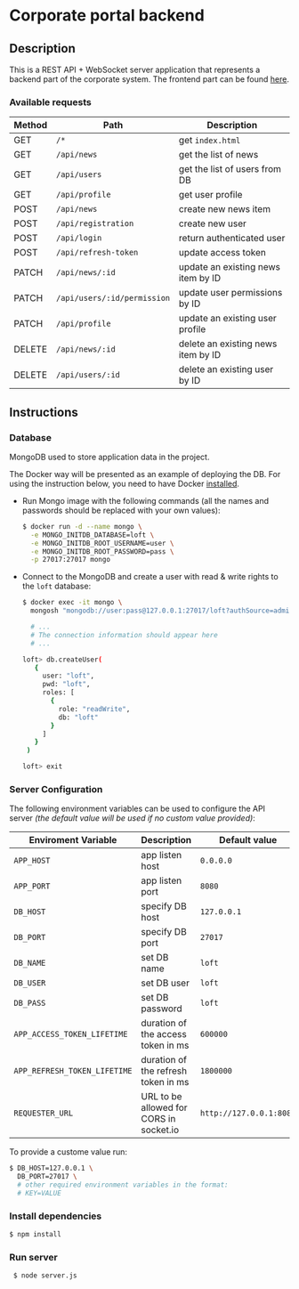# Corporate portal backend

## Description

This is a REST API + WebSocket server application that represents a backend part of the corporate system. The frontend part can be found [here](https://github.com/satansdeer/loftschool-nodejs-project).

### Available requests

|   Method  |  Path   |   Description        |
|-----|-----|----------------|
| GET |`/*` | get `index.html` |
|GET|`/api/news`|get the list of news|
| GET| `/api/users` | get the list of users from DB|
|GET | `/api/profile` | get user profile|
|POST|`/api/news`|create new news item|
|POST| `/api/registration`| create new user| 
|POST| `/api/login`| return authenticated user| 
|POST| `/api/refresh-token`| update access token| 
|PATCH| `/api/news/:id`| update an existing news item by ID| 
|PATCH| `/api/users/:id/permission`| update user permissions by ID| 
|PATCH| `/api/profile`| update an existing user profile| 
|DELETE| `/api/news/:id`| delete an existing news item by ID| 
|DELETE| `/api/users/:id`| delete an existing user by ID| 



## Instructions

### Database

MongoDB used to store application data in the project.

The Docker way will be presented as an example of deploying the DB. For using the instruction below, you need to have Docker [installed](https://docs.docker.com/get-docker/).

* Run Mongo image with the following commands (all the names and passwords should be replaced with your own values):
   ~~~bash
   $ docker run -d --name mongo \
     -e MONGO_INITDB_DATABASE=loft \
     -e MONGO_INITDB_ROOT_USERNAME=user \
     -e MONGO_INITDB_ROOT_PASSWORD=pass \
     -p 27017:27017 mongo
   ~~~
* Connect to the MongoDB and create a user with read & write rights to the `loft` database:
   ~~~bash
   $ docker exec -it mongo \
     mongosh "mongodb://user:pass@127.0.0.1:27017/loft?authSource=admin"

     # ...
     # The connection information should appear here
     # ...

   loft> db.createUser(
      {
        user: "loft",
        pwd: "loft",
        roles: [
          {
            role: "readWrite",
            db: "loft"
          }
        ]
      }
    )

   loft> exit
   ~~~

### Server Configuration

The following environment variables can be used to configure the API server *(the default value will be used if no custom value provided)*:

| Enviroment Variable | Description | Default value |
|---------------------|-------------|---------------|
|`APP_HOST`|app listen host | `0.0.0.0`|
|`APP_PORT`|app listen port | `8080`|
|`DB_HOST`|specify DB host | `127.0.0.1`|
|`DB_PORT`|specify DB port | `27017`|
|`DB_NAME`|set DB name | `loft`|
|`DB_USER`|set DB user | `loft`|
|`DB_PASS`|set DB password | `loft`|
|`APP_ACCESS_TOKEN_LIFETIME`|duration of the access token in ms | `600000`|
|`APP_REFRESH_TOKEN_LIFETIME`|duration of the refresh token in ms | `1800000`|
|`REQUESTER_URL`|URL to be allowed for CORS in socket.io | `http://127.0.0.1:8080`|


To provide a custome value run:
~~~bash
$ DB_HOST=127.0.0.1 \
  DB_PORT=27017 \
  # other required environment variables in the format:
  # KEY=VALUE
~~~


### Install dependencies

~~~bash
$ npm install
~~~


### Run server

~~~bash
 $ node server.js
~~~
